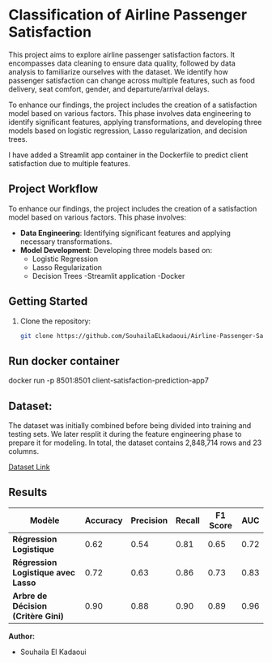 

# Classification of Airline Passenger Satisfaction

This project aims to explore airline passenger satisfaction factors. It encompasses data cleaning to ensure data quality, followed by data analysis to familiarize ourselves with the dataset. We identify how passenger satisfaction can change across multiple features, such as food delivery, seat comfort, gender, and departure/arrival delays.

To enhance our findings, the project includes the creation of a satisfaction model based on various factors. This phase involves data engineering to identify significant features, applying transformations, and developing three models based on logistic regression, Lasso regularization, and decision trees.

I have added a Streamlit app container in the Dockerfile to predict client satisfaction due to multiple features. 

## Project Workflow

To enhance our findings, the project includes the creation of a satisfaction model based on various factors. This phase involves:

- **Data Engineering**: Identifying significant features and applying necessary transformations.
- **Model Development**: Developing three models based on:
  - Logistic Regression
  - Lasso Regularization
  - Decision Trees
  -Streamlit application
  -Docker
## Getting Started

1. Clone the repository:
   ```bash
   git clone https://github.com/SouhailaELkadaoui/Airline-Passenger-Satisfaction.git

## Run docker container
docker run -p 8501:8501 client-satisfaction-prediction-app7

## Dataset: 
The dataset was initially combined before being divided into training and testing sets. We later resplit it during the feature engineering phase to prepare it for modeling. In total, the dataset contains 2,848,714 rows and 23 columns.

[Dataset Link](https://www.kaggle.com/datasets/teejmahal20/airline-passenger-satisfaction)


## Results 
| **Modèle**                          | **Accuracy** | **Precision** | **Recall** | **F1 Score** | **AUC** |
|-------------------------------------|--------------|---------------|------------|--------------|---------|
| **Régression Logistique**            | 0.62         | 0.54          | 0.81       | 0.65         | 0.72    |
| **Régression Logistique avec Lasso** | 0.72         | 0.63          | 0.86       | 0.73         | 0.83    |
| **Arbre de Décision (Critère Gini)** | 0.90         | 0.88          | 0.90       | 0.89         | 0.96    |

**Author:**  
- Souhaila El Kadaoui  






